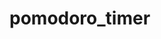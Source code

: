 # pomodoro_timer



<!-- https://www.freecodecamp.org/news/how-to-create-a-react-app-with-a-node-backend-the-complete-guide/ -->